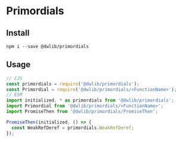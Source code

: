 # Primordials

## Install
`npm i --save @dwlib/primordials`

## Usage
```javascript
// CJS
const primordials = require('@dwlib/primordials');
const Primordial = require('@dwlib/primordials/<FunctionName>');
// ESM
import initialized, * as primordials from '@dwlib/primordials';
import Primordial from '@dwlib/primordials/<FunctionName>';
import PromiseThen from '@dwlib/primordials/PromiseThen';

PromiseThen(initialized, () => {
  const WeakRefDeref = primordials.WeakRefDeref;
});
```
